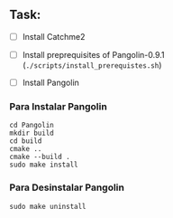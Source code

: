 Task:
-----------
- [ ] Install Catchme2
- [ ] Install preprequisites of Pangolin-0.9.1 (`./scripts/install_prerequistes.sh`)
- [ ] Install Pangolin


### Para Instalar Pangolin
```
cd Pangolin
mkdir build
cd build
cmake ..
cmake --build .
sudo make install
```

### Para Desinstalar Pangolin
```
sudo make uninstall
```